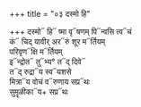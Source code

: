 +++
title = "०३ दस्मो हि"

+++
दस्मो᳓ हि᳓ ष्मा वृ᳓षणम् पि᳓न्वसि त्व᳓चं  
कं᳓ चिद् यावीर् अर᳓रुं शूर म᳓र्तियम्  
परिवृण᳓क्षि म᳓र्तियम्  
इ᳓न्द्रोत᳓ तु᳓भ्य° त᳓द् दिवे᳓  
त᳓द् रुद्रा᳓य स्व᳓यशसे  
मित्रा᳓य वोचं व᳓रुणाय सप्र᳓थः  
सुमॄळीका᳓य+ सप्र᳓थः
